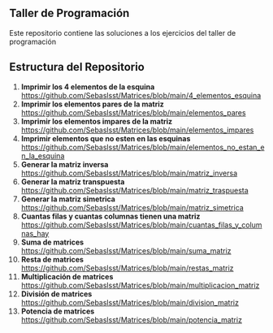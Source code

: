 ## Taller de Programación 
Este repositorio contiene las soluciones a los ejercicios del taller de programación

## Estructura del Repositorio 
1. **Imprimir los 4 elementos de la esquina**
   https://github.com/Sebaslsst/Matrices/blob/main/4_elementos_esquina
2. **Imprimir los elementos pares de la matriz**
   https://github.com/Sebaslsst/Matrices/blob/main/elementos_pares
3. **Imprimir los elementos impares de la matriz**
   https://github.com/Sebaslsst/Matrices/blob/main/elementos_impares
4. **Imprimir elementos que no esten en las esquinas**
   https://github.com/Sebaslsst/Matrices/blob/main/elementos_no_estan_en_la_esquina
5. **Generar la matriz inversa**
    https://github.com/Sebaslsst/Matrices/blob/main/matriz_inversa
6. **Generar la matriz transpuesta**
    https://github.com/Sebaslsst/Matrices/blob/main/matriz_traspuesta
7. **Generar la matriz simetrica**
    https://github.com/Sebaslsst/Matrices/blob/main/matriz_simetrica
8. **Cuantas filas y cuantas columnas tienen una matriz**
    https://github.com/Sebaslsst/Matrices/blob/main/cuantas_filas_y_columnas_hay
9. **Suma de matrices**
    https://github.com/Sebaslsst/Matrices/blob/main/suma_matriz
10. **Resta de matrices**
    https://github.com/Sebaslsst/Matrices/blob/main/restas_matriz
11. **Multiplicación de matrices**
    https://github.com/Sebaslsst/Matrices/blob/main/multiplicacion_matriz
12. **División de matrices**
    https://github.com/Sebaslsst/Matrices/blob/main/division_matriz
13. **Potencia de matrices**
    https://github.com/Sebaslsst/Matrices/blob/main/potencia_matriz

